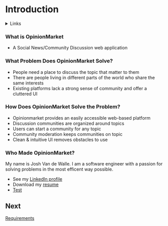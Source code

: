 # Introduction  

<details>
  <summary>Links</summary>
  
  ## Portfolio Links
  - [Introduction](https://github.com/JoshVandeWalle/OpinionMarket/blob/main/Introduction.md "Introduction")  
  - [Requirements](https://github.com/JoshVandeWalle/OpinionMarket/blob/main/Requirements.md "Requirements")  
  - [Technologies](https://github.com/JoshVandeWalle/OpinionMarket/blob/main/Technologies.md "Technolgoies")  
  - [Approach](https://github.com/JoshVandeWalle/OpinionMarket/blob/main/Approach.md "Approach")  
  - [Risks & Challenges](https://github.com/JoshVandeWalle/OpinionMarket/blob/main/RisksAndChallenges.md "Risks & Challenges")  
  - [Issues](https://github.com/JoshVandeWalle/OpinionMarket/blob/main/Issues.md "Issues")  
  ## External Links
  - [OpinionMarket](http://clientapp6-env.eba-sifj8dsx.us-west-1.elasticbeanstalk.com/ "OpinionMarket")  
  - [Swagger](https://app.swaggerhub.com/apis/JoshV3742/Capstone/1.0.0 "Swagger")  
</details>

### What is OpinionMarket  
- A Social News/Community Discussion web application  
### What Problem Does OpinionMarket Solve?  
- People need a place to discuss the topic that matter to them
- There are people living in different parts of the world who share the same interests
- Existing platforms lack a strong sense of community and offer a cluttered UI
### How Does OpinionMarket Solve the Problem?  
- Opinionmarket provides an easily accessible web-based platform
- Discussion communities are organized around topics  
- Users can start a community for any topic
- Community moderation keeps communities on topic
- Clean & intuitive UI removes obstacles to use
### Who Made OpinionMarket? ###  
My name is Josh Van de Walle. I am a software engineer with a passion for solving problems in the most efficent way possible. 
- See my [LinkedIn profile](https://www.linkedin.com/in/joshv42/ "LinkedIn")  
- Download my [resume](https://drive.google.com/file/d/14kEgO7PI51CU9ZVqGy6FagDcKbD2Rhc_/view?usp=sharing "Resume")
- <a href = "https://drive.google.com/file/d/14kEgO7PI51CU9ZVqGy6FagDcKbD2Rhc_/view?usp=sharing" target = "_blank" rel = "noopener noreferrer">Test</a>
## Next 
[Requirements](https://github.com/JoshVandeWalle/OpinionMarket/blob/main/Requirements.md#requirements "Requirements")
